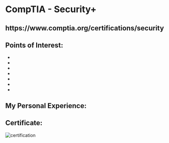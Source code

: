 <h1>CompTIA - Security+</h1>

<h2>https://www.comptia.org/certifications/security</h2>

<h2>Points of Interest:</h2>

- <b></b>
- <b></b>
- <b></b>
- <b></b>
- <b></b>
- <b></b>
- <b></b>



<h2>My Personal Experience:</h2>

<h2>Certificate:</h2>
<img src="" alt="certification"/>
